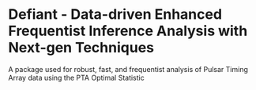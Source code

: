 # Defiant - **D**ata-driven **E**nhanced **F**requentist **I**nference **A**nalysis with **N**ext-gen **T**echniques
A package used for robust, fast, and frequentist analysis of Pulsar Timing Array data using the PTA Optimal Statistic
